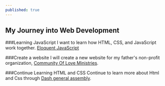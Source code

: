 ```yaml
---
published: true
---
```


## My Journey into Web Development

###Learning JavaScript
I want to learn how HTML, CSS, and JavaScript work together.
[Eloquent JavaScript](http://eloquentjavascript.net/)


###Create a website
I will create a new website for my father's non-profit organization, [Community Of Love Ministries](www.communityofloveministries.com).  

###Continue Learning HTML and CSS
Continue to learn more about Html and Css through [Dash general assembly](https://dash.generalassemb.ly/).
